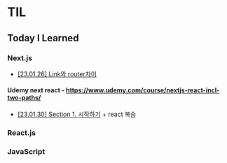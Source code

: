 # TIL
## Today I Learned

### Next.js
- [[23.01.26] Link와 router차이](https://github.com/swy0123/TIL/blob/main/Next/Link%EC%99%80%20router%20%EC%B0%A8%EC%9D%B4.md)
#### Udemy next react - https://www.udemy.com/course/nextjs-react-incl-two-paths/
- [[23.01.30] Section 1. 시작하기](https://github.com/swy0123/TIL/blob/main/Next/Udemy%20nextjs-react/section%201.%20%EC%8B%9C%EC%9E%91%ED%95%98%EA%B8%B0.md) + react 복습
  
### React.js


### JavaScript

